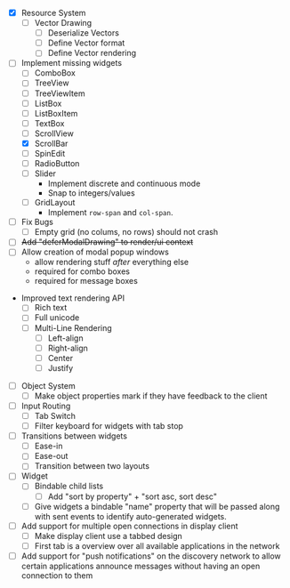 - [x] Resource System
	- [ ] Vector Drawing
		- [ ] Deserialize Vectors
		- [ ] Define Vector format
		- [ ] Define Vector rendering
- [ ] Implement missing widgets
	- [ ] ComboBox
	- [ ] TreeView
	- [ ] TreeViewItem
	- [ ] ListBox
	- [ ] ListBoxItem
	- [ ] TextBox
	- [ ] ScrollView
	- [x] ScrollBar
	- [ ] SpinEdit
  - [ ] RadioButton
  - [ ] Slider
    - Implement discrete and continuous mode
    - Snap to integers/values
  - [ ] GridLayout
    - Implement `row-span` and `col-span`.
- [ ] Fix Bugs
  - [ ] Empty grid (no colums, no rows) should not crash
- [ ] ~~Add "deferModalDrawing" to render/ui context~~
- [ ] Allow creation of modal popup windows
	- allow rendering stuff *after* everything else
	- required for combo boxes
  - required for message boxes
- Improved text rendering API
	- [ ] Rich text
	- [ ] Full unicode
	- [ ] Multi-Line Rendering
		- [ ] Left-align
		- [ ] Right-align
		- [ ] Center
		- [ ] Justify
- [ ] Object System
	- [ ] Make object properties mark if they have feedback to the client
- [ ] Input Routing
	- [ ] Tab Switch
	- [ ] Filter keyboard for widgets with tab stop
- [ ] Transitions between widgets
	- [ ] Ease-in
	- [ ] Ease-out
	- [ ] Transition between two layouts
- [ ] Widget
	- [ ] Bindable child lists
		- [ ] Add "sort by property" + "sort asc, sort desc"
  - [ ] Give widgets a bindable "name" property that will be passed along with sent events to identify auto-generated widgets.
- [ ] Add support for multiple open connections in display client
  - [ ] Make display client use a tabbed design
  - [ ] First tab is a overview over all available applications in the network
- [ ] Add support for "push notifications" on the discovery network to allow certain applications announce messages without having an open connection to them
